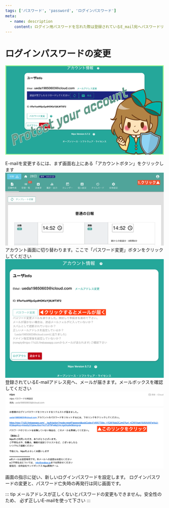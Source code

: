```yaml
---
tags: ['パスワード', 'password', 'ログインパスワード']
meta:
  - name: description
    content: ログイン用パスワードを忘れた際は登録されているE_mail宛へパスワードリセットのメールをお送りしております
---
```

# ログインパスワードの変更
![アカウントの設定-見出し](../../image/icatch/i11.png)


E-mailを変更するには、まず画面右上にある「アカウントボタン」をクリックします
![画面右上のアカウントボタンをクリックします](./account/a8.png)
アカウント画面に切り替わります。ここで「パスワード変更」ボタンをクリックしてください
![アカウント画面にある「パスワード変更」をクリック](./account/a12.png)
登録されているE-mailアドレス宛へ、メールが届きます。メールボックスを確認してください
![メールが届きます](./account/a13.png)

画面の指示に従い、新しいログインパスワードを設定します。
ログインパスワードの変更と、パスワード亡失時の再発行は同じ画面です。


::: tip
メールアドレスが正しくないとパスワードの変更もできません。安全性のため、
必ず正しいE-mailを使って下さい
:::
